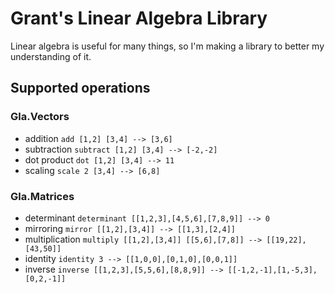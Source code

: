 # Grant's Linear Algebra Library

Linear algebra is useful for many things, so I'm making a library to better my understanding of it.

## Supported operations
### Gla.Vectors
- addition    `add [1,2] [3,4] --> [3,6]`
- subtraction `subtract [1,2] [3,4] --> [-2,-2]`
- dot product `dot [1,2] [3,4] --> 11`
- scaling     `scale 2 [3,4] --> [6,8]`

### Gla.Matrices
- determinant    `determinant [[1,2,3],[4,5,6],[7,8,9]] --> 0`
- mirroring      `mirror [[1,2],[3,4]] --> [[1,3],[2,4]]`
- multiplication `multiply [[1,2],[3,4]] [[5,6],[7,8]] --> [[19,22],[43,50]]`
- identity       `identity 3 --> [[1,0,0],[0,1,0],[0,0,1]]`
- inverse        `inverse [[1,2,3],[5,5,6],[8,8,9]] --> [[-1,2,-1],[1,-5,3],[0,2,-1]]`
